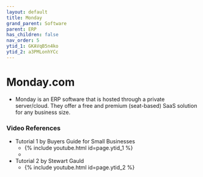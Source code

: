 ```yaml
---
layout: default
title: Monday
grand_parent: Software
parent: ERP
has_children: false
nav_order: 5
ytid_1: GKAVqB5n4ko
ytid_2: a3PMLonhYCc
---
```

# Monday.com
- Monday is an ERP software that is hosted through a private server/cloud. They offer a free and premium (seat-based) SaaS solution for any business size.  


### Video References
- Tutorial 1 by Buyers Guide for Small Businesses 
	- {% include youtube.html id=page.ytid_1 %}
	- 
- Tutorial 2 by Stewart Gauld
	- {% include youtube.html id=page.ytid_2 %}